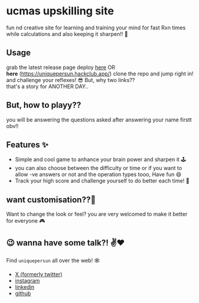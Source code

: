 # ucmas upskilling site

 fun nd creative site for learning and training your mind for fast Rxn times while calculations and also keeping it sharpen!! :brain:

 
## Usage
grab the latest release page deploy [here](https://uniquepersun.github.io/ucmas-upskilling-site/) OR <br> **here** (https://uniquepersun.hackclub.app/) clone the repo and jump right in! and challenge your reflexes! :sunglasses:
But, why two links??<br>
that's a story for ANOTHER DAY..


## But, how to playy??
you will be answering the questions asked after answering your name firstt obv!!

##  Features :sparkles:
-  Simple and cool game to anhance your brain power and sharpen it :joystick:
-  you can also choose between the difficulty or time or if you want to allow -ve answers or not and the operation types tooo, Have fun :smile:
- Track your high score and challenge yourself to do better each time! :muscle:


## want customisation??:wrench:
Want to change the look or feel? you are very welcomed to make it better for everyone :video_game:


## :wink: wanna have some talk?! :v::heart:
Find `uniquepersun` all over the web! :spider_web:  

- [X (formerly twitter)](https://x.com/uniquepersun) <br>
- [instagram](https://instagram.com/uniquepersun) <br>
-  [linkedin](https://https://www.linkedin.com/in/abhay-tomar-53218530b)<br>
- [github](https://github.com/uniquepersun) <br>
